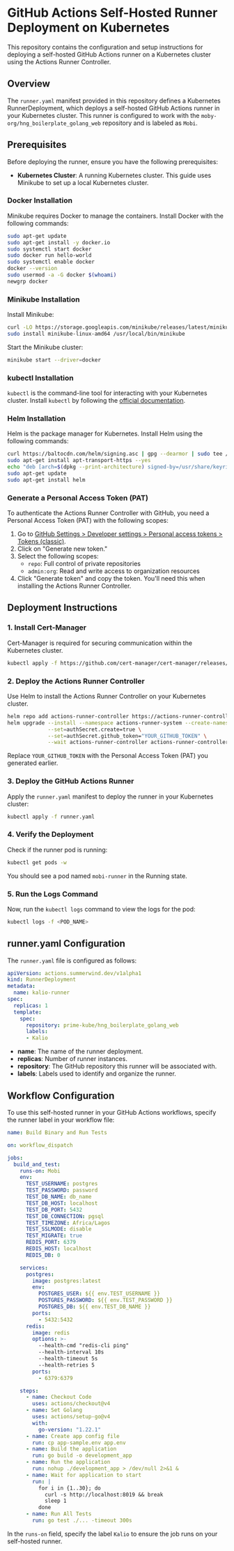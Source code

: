 
# GitHub Actions Self-Hosted Runner Deployment on Kubernetes

This repository contains the configuration and setup instructions for deploying a self-hosted GitHub Actions runner on a Kubernetes cluster using the Actions Runner Controller.

## Overview

The `runner.yaml` manifest provided in this repository defines a Kubernetes RunnerDeployment, which deploys a self-hosted GitHub Actions runner in your Kubernetes cluster. This runner is configured to work with the `moby-org/hng_boilerplate_golang_web` repository and is labeled as `Mobi`.

## Prerequisites

Before deploying the runner, ensure you have the following prerequisites:

- **Kubernetes Cluster**: A running Kubernetes cluster. This guide uses Minikube to set up a local Kubernetes cluster.

### Docker Installation

Minikube requires Docker to manage the containers. Install Docker with the following commands:

```bash
sudo apt-get update
sudo apt-get install -y docker.io
sudo systemctl start docker
sudo docker run hello-world
sudo systemctl enable docker
docker --version
sudo usermod -a -G docker $(whoami)
newgrp docker
```

### Minikube Installation

Install Minikube:

```bash
curl -LO https://storage.googleapis.com/minikube/releases/latest/minikube-linux-amd64
sudo install minikube-linux-amd64 /usr/local/bin/minikube
```

Start the Minikube cluster:

```bash
minikube start --driver=docker
```

### kubectl Installation

`kubectl` is the command-line tool for interacting with your Kubernetes cluster. Install `kubectl` by following the [official documentation](https://kubernetes.io/docs/tasks/tools/install-kubectl-linux/).

### Helm Installation

Helm is the package manager for Kubernetes. Install Helm using the following commands:

```bash
curl https://baltocdn.com/helm/signing.asc | gpg --dearmor | sudo tee /usr/share/keyrings/helm.gpg > /dev/null
sudo apt-get install apt-transport-https --yes
echo "deb [arch=$(dpkg --print-architecture) signed-by=/usr/share/keyrings/helm.gpg] https://baltocdn.com/helm/stable/debian/ all main" | sudo tee /etc/apt/sources.list.d/helm-stable-debian.list
sudo apt-get update
sudo apt-get install helm
```

### Generate a Personal Access Token (PAT)

To authenticate the Actions Runner Controller with GitHub, you need a Personal Access Token (PAT) with the following scopes:

1. Go to [GitHub Settings > Developer settings > Personal access tokens > Tokens (classic)](https://github.com/settings/tokens).
2. Click on "Generate new token."
3. Select the following scopes:
   - `repo`: Full control of private repositories
   - `admin:org`: Read and write access to organization resources
4. Click "Generate token" and copy the token. You'll need this when installing the Actions Runner Controller.

## Deployment Instructions

### 1. Install Cert-Manager

Cert-Manager is required for securing communication within the Kubernetes cluster.

```bash
kubectl apply -f https://github.com/cert-manager/cert-manager/releases/download/v1.8.2/cert-manager.yaml
```

### 2. Deploy the Actions Runner Controller

Use Helm to install the Actions Runner Controller on your Kubernetes cluster.

```bash
helm repo add actions-runner-controller https://actions-runner-controller.github.io/actions-runner-controller
helm upgrade --install --namespace actions-runner-system --create-namespace \
             --set=authSecret.create=true \
             --set=authSecret.github_token="YOUR_GITHUB_TOKEN" \
             --wait actions-runner-controller actions-runner-controller/actions-runner-controller
```

Replace `YOUR_GITHUB_TOKEN` with the Personal Access Token (PAT) you generated earlier.

### 3. Deploy the GitHub Actions Runner

Apply the `runner.yaml` manifest to deploy the runner in your Kubernetes cluster:

```bash
kubectl apply -f runner.yaml
```

### 4. Verify the Deployment

Check if the runner pod is running:

```bash
kubectl get pods -w
```

You should see a pod named `mobi-runner` in the Running state.

### 5. Run the Logs Command

Now, run the `kubectl logs` command to view the logs for the pod:

```bash
kubectl logs -f <POD_NAME>
```

## runner.yaml Configuration

The `runner.yaml` file is configured as follows:

```yaml
apiVersion: actions.summerwind.dev/v1alpha1
kind: RunnerDeployment
metadata:
  name: kalio-runner
spec:
  replicas: 1
  template:
    spec:
      repository: prime-kube/hng_boilerplate_golang_web
      labels:
      - Kalio
```

- **name**: The name of the runner deployment.
- **replicas**: Number of runner instances.
- **repository**: The GitHub repository this runner will be associated with.
- **labels**: Labels used to identify and organize the runner.

## Workflow Configuration

To use this self-hosted runner in your GitHub Actions workflows, specify the runner label in your workflow file:

```yaml
name: Build Binary and Run Tests

on: workflow_dispatch

jobs:
  build_and_test:
    runs-on: Mobi    
    env:
      TEST_USERNAME: postgres
      TEST_PASSWORD: password
      TEST_DB_NAME: db_name
      TEST_DB_HOST: localhost
      TEST_DB_PORT: 5432
      TEST_DB_CONNECTION: pgsql
      TEST_TIMEZONE: Africa/Lagos
      TEST_SSLMODE: disable
      TEST_MIGRATE: true
      REDIS_PORT: 6379
      REDIS_HOST: localhost
      REDIS_DB: 0

    services:
      postgres:
        image: postgres:latest
        env:
          POSTGRES_USER: ${{ env.TEST_USERNAME }}
          POSTGRES_PASSWORD: ${{ env.TEST_PASSWORD }}
          POSTGRES_DB: ${{ env.TEST_DB_NAME }}
        ports:
          - 5432:5432
      redis:
        image: redis
        options: >-
          --health-cmd "redis-cli ping"
          --health-interval 10s
          --health-timeout 5s
          --health-retries 5
        ports:
          - 6379:6379

    steps:
      - name: Checkout Code
        uses: actions/checkout@v4
      - name: Set Golang
        uses: actions/setup-go@v4
        with:
          go-version: "1.22.1"
      - name: Create app config file
        run: cp app-sample.env app.env
      - name: Build the application
        run: go build -o development_app
      - name: Run the application
        run: nohup ./development_app > /dev/null 2>&1 &
      - name: Wait for application to start
        run: |
          for i in {1..30}; do
            curl -s http://localhost:8019 && break
            sleep 1
          done
      - name: Run All Tests
        run: go test ./... -timeout 300s
```

In the `runs-on` field, specify the label `Kalio` to ensure the job runs on your self-hosted runner.